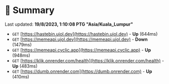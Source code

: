# 📖 Summary
Last updated: **19/8/2023, 1:10:08 PTG "Asia/Kuala_Lumpur"**

- `GET` [https://hastebin.ujol.dev](https://hastebin.ujol.dev) - **Up** (644ms)
- `GET` [https://memeapi.ujol.dev](https://memeapi.ujol.dev) - **Down** (1479ms)
- `GET` [https://memeapi.cyclic.app](https://memeapi.cyclic.app) - **Up** (948ms)
- `GET` [https://klik.onrender.com/health](https://klik.onrender.com/health) - **Up** (483ms)
- `GET` [https://dumb.onrender.com](https://dumb.onrender.com) - **Up** (410ms)

